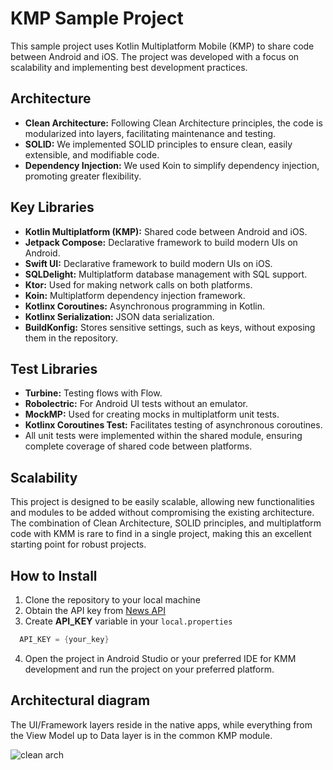 # KMP Sample Project
This sample project uses Kotlin Multiplatform Mobile (KMP) to share code between Android and iOS. The project was developed with a focus on scalability and implementing best development practices.

## Architecture
* **Clean Architecture:** Following Clean Architecture principles, the code is modularized into layers, facilitating maintenance and testing.
* **SOLID:** We implemented SOLID principles to ensure clean, easily extensible, and modifiable code.
* **Dependency Injection:** We used Koin to simplify dependency injection, promoting greater flexibility.

## Key Libraries
* **Kotlin Multiplatform (KMP):** Shared code between Android and iOS.
* **Jetpack Compose:** Declarative framework to build modern UIs on Android.
* **Swift UI:** Declarative framework to build modern UIs on iOS.
* **SQLDelight:** Multiplatform database management with SQL support.
* **Ktor:** Used for making network calls on both platforms.
* **Koin:** Multiplatform dependency injection framework.
* **Kotlinx Coroutines:** Asynchronous programming in Kotlin.
* **Kotlinx Serialization:** JSON data serialization.
* **BuildKonfig:** Stores sensitive settings, such as keys, without exposing them in the repository.

## Test Libraries
* **Turbine:** Testing flows with Flow.
* **Robolectric:** For Android UI tests without an emulator.
* **MockMP:** Used for creating mocks in multiplatform unit tests.
* **Kotlinx Coroutines Test:** Facilitates testing of asynchronous coroutines.
* All unit tests were implemented within the shared module, ensuring complete coverage of shared code between platforms.

## Scalability
This project is designed to be easily scalable, allowing new functionalities and modules to be added without compromising the existing architecture. The combination of Clean Architecture, SOLID principles, and multiplatform code with KMM is rare to find in a single project, making this an excellent starting point for robust projects.


## How to Install
 1. Clone the repository to your local machine
 2. Obtain the API key from [News API](https://newsapi.org)
 3. Create **API_KEY** variable in your `local.properties`
 ```kotlin
   API_KEY = {your_key} 
```
4. Open the project in Android Studio or your preferred IDE for KMM development and run the project on your preferred platform.


## Architectural diagram

The UI/Framework layers reside in the native apps, while everything from the View Model up to Data layer is in the common KMP module.

![clean arch](https://github.com/user-attachments/assets/abc006e3-414f-4fa8-b9f2-a9cb69f42e91)
